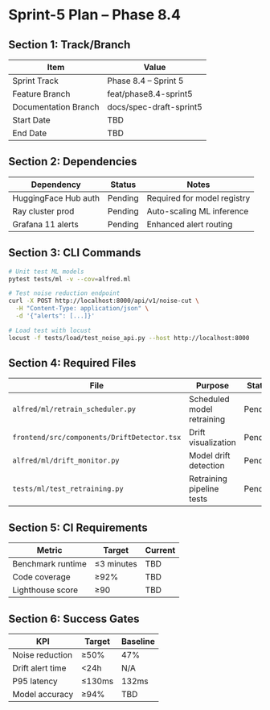 # Sprint-5 Plan – Phase 8.4

## Section 1: Track/Branch

| Item | Value |
|------|-------|
| Sprint Track | Phase 8.4 – Sprint 5 |
| Feature Branch | feat/phase8.4-sprint5 |
| Documentation Branch | docs/spec-draft-sprint5 |
| Start Date | TBD |
| End Date | TBD |

## Section 2: Dependencies

| Dependency | Status | Notes |
|------------|--------|-------|
| HuggingFace Hub auth | Pending | Required for model registry |
| Ray cluster prod | Pending | Auto-scaling ML inference |
| Grafana 11 alerts | Pending | Enhanced alert routing |

## Section 3: CLI Commands

```bash
# Unit test ML models
pytest tests/ml -v --cov=alfred.ml

# Test noise reduction endpoint
curl -X POST http://localhost:8000/api/v1/noise-cut \
  -H "Content-Type: application/json" \
  -d '{"alerts": [...]}'

# Load test with locust
locust -f tests/load/test_noise_api.py --host http://localhost:8000
```

## Section 4: Required Files

| File | Purpose | Status |
|------|---------|--------|
| `alfred/ml/retrain_scheduler.py` | Scheduled model retraining | Pending |
| `frontend/src/components/DriftDetector.tsx` | Drift visualization | Pending |
| `alfred/ml/drift_monitor.py` | Model drift detection | Pending |
| `tests/ml/test_retraining.py` | Retraining pipeline tests | Pending |

## Section 5: CI Requirements

| Metric | Target | Current |
|--------|--------|---------|
| Benchmark runtime | ≤3 minutes | TBD |
| Code coverage | ≥92% | TBD |
| Lighthouse score | ≥90 | TBD |

## Section 6: Success Gates

| KPI | Target | Baseline |
|-----|--------|----------|
| Noise reduction | ≥50% | 47% |
| Drift alert time | <24h | N/A |
| P95 latency | ≤130ms | 132ms |
| Model accuracy | ≥94% | TBD |
